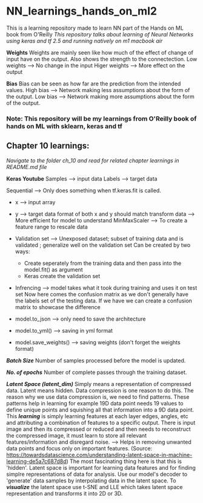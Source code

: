 # NN_learnings_hands_on_ml2
This is a learning repository made to learn NN part of the Hands on ML book from O'Reilly
*This repository talks about learning of Neural Networks using keras and tf 2.5 and running natively on m1 macbook air*

**Weights**
Weights are mainly seen like how much of the effect of change of input have on the output.
Also shows the strength to the connectection.
Low weights --> No change in the input
Higer weights --> More effect on the output

**Bias**
Bias can be seen as how far are the prediction from the intended values.
High bias --> Network making less assumptions about the form of the output.
Low bias --> Network making more assumptions about the form of the output.

### Note: This repository will be my learnings from O'Reilly book of hands on ML with sklearn, keras and tf
## Chapter 10 learnings:
*Navigate to the folder ch_10 and read for related chapter learnings in README.md file*


**Keras Youtube**
Samples --> input data
Labels --> target data

Sequential --> Only does something when tf.keras.fit is called.
 - x --> input array
 - y --> target data
 format of both x and y should match
 transform data --> More efficient for model to understand
 MinMaxScaler --> To create a feature range to rescale data

 - Validation set --> Unexposed dataset; subset of training data and is validated ; generalize well on the validation set
    Can be created by two ways:
    - Create seperately from the training data and then pass into the model.fit() as argument 
    - Keras create the validation set

- Infrencing --> model takes what it took during training and uses it on test set
Now here comes the confusion matrix as we don't generally have the labels set of the testing data. If we have we can create a confusion matrix to showcase the difference

- model.to_json --> only need to save the architecture
- model.to_yml() --> saving in yml format
- model.save_weights() --> saving weights (don't forget the weights format)

***Batch Size***
Number of samples processed before the model is updated. 

***No. of epochs***
Number of complete passes through the training dataset.

***Latent Space (latent_dim)***
Simply means a representation of compressed data.
Latent means hidden.
Data compression is one reason to do this. The reason why we use data compression is, we need to find patterns. These patterns help in learning for example 19D data point needs 19 values to define unique points and squishing all that information into a 9D data point. This ***learning*** is simply learning features at each layer edges, angles, etc and attributing a combination of features to a specific output. There is input image and then its compressed or reduced and then needs to reconstruct the compressed image, it must learn to store all relevant features/information and disregard noise. --> Helps in removing unwanted data points and focus only on important features. (Source: https://towardsdatascience.com/understanding-latent-space-in-machine-learning-de5a7c687d8d)
The most fascinating thing here is that this is 'hidden'. Latent space is important for learning data features and for finding simplre representations of data for analysis.
Use our model's decoder to 'generate' data samples by interpolating data in the latent space.
To ***visualize*** the latent space use t-SNE and LLE which takes latent space representation and transforms it into 2D or 3D.

